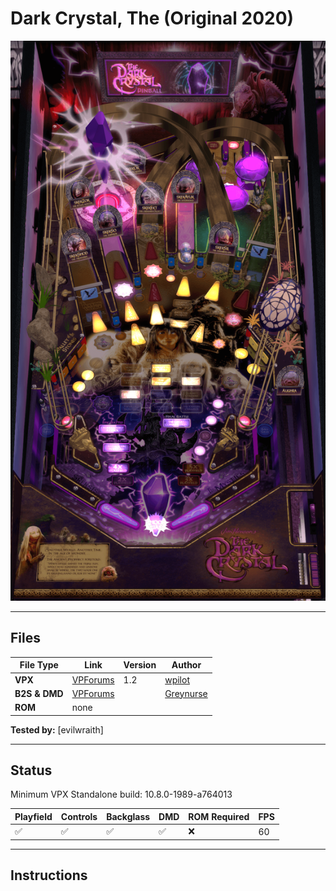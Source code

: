 # Dark Crystal, The (Original 2020)

![Table Preview](../../images/vpx-darkcrystal.png)

---

## Files
| File Type | Link | Version | Author | 
|-----------|--------|----------|--------------|
| **VPX** | [VPForums](https://www.vpforums.org/index.php?app=downloads&showfile=15008) | 1.2 | [wpilot](https://www.vpforums.org/index.php?showuser=135549) |
| **B2S & DMD** | [VPForums](https://www.vpforums.org/index.php?app=downloads&showfile=15023) |  | [Greynurse](https://www.vpforums.org/index.php?showuser=100711) |
| **ROM** | none |  |  |

**Tested by:** [evilwraith]

---

## Status 

Minimum VPX Standalone build: 10.8.0-1989-a764013

| Playfield | Controls | Backglass | DMD | ROM Required | FPS | 
|-----------|----------|-----------|-----|--------------|-----|
| :white_check_mark: | :white_check_mark: | :white_check_mark: | :white_check_mark: | :x: | 60 |

---

## Instructions

